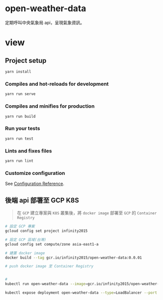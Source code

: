 # open-weather-data
定期呼叫中央氣象局 api，呈現氣象資訊。


# view

## Project setup
```
yarn install
```

### Compiles and hot-reloads for development
```
yarn run serve
```

### Compiles and minifies for production
```
yarn run build
```

### Run your tests
```
yarn run test
```

### Lints and fixes files
```
yarn run lint
```

### Customize configuration
See [Configuration Reference](https://cli.vuejs.org/config/).



## 後端 api 部署至 GCP K8S

> 在 `GCP` 建立專案與 `K8S` 叢集後，將 `docker image` 部署至 `GCP` 的 `Container Registry`

```bash
# 設定 GCP 專案
gcloud config set project infinity2015

# 設定 GCP 區域(台灣)
gcloud config set compute/zone asia-east1-a

# 建置 docker image
docker build --tag gcr.io/infinity2015/open-weather-data:0.0.01

# push docker image 至 Container Registry


# 
kubectl run open-weather-data --image=gcr.io/infinity2015/open-weather-data:0.0.01 --port 8080

kubectl expose deployment open-weather-data --type=LoadBalancer --port 80 --target-port 8080

```



